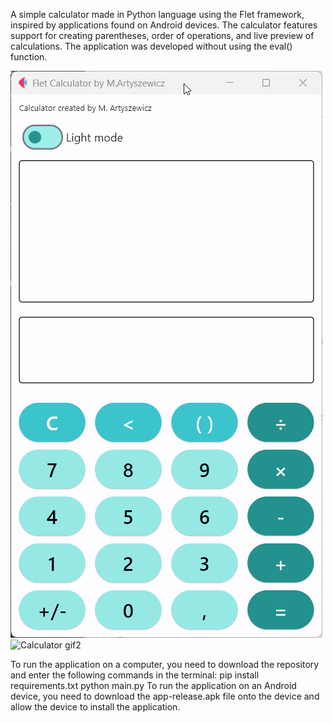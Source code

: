 A simple calculator made in Python language using the Flet framework, inspired by applications found on Android devices.
The calculator features support for creating parentheses, order of operations, and live preview of calculations.
The application was developed without using the eval() function.

![Calculator gif1](images/img01.gif)
![Calculator gif2](images/calc_gif.gif)

To run the application on a computer, you need to download the repository and enter the following commands in the terminal:
pip install requirements.txt
python main.py
To run the application on an Android device, you need to download the app-release.apk file onto the device and allow the device to install the application.
